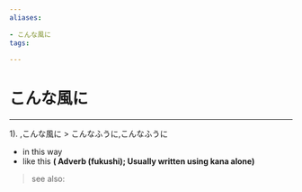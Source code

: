 ```yaml
---
aliases:
    
- こんな風に
tags:
    
---
```


# こんな風に
---
1).
,こんな風に > こんなふうに,こんなふうに

- in this way
- like this
**( Adverb (fukushi); Usually written using kana alone)**
> see also: 
            